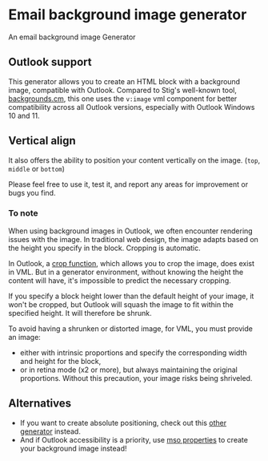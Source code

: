# Email background image generator
An email background image Generator

## Outlook support

This generator allows you to create an HTML block with a background image, compatible with Outlook. Compared to Stig's well-known tool, [backgrounds.cm](https://backgrounds.cm/), this one uses the `v:image` vml component for better compatibility across all Outlook versions, especially with Outlook Windows 10 and 11.

## Vertical align

It also offers the ability to position your content vertically on the image. (`top`,  `middle` or `bottom`)

Please feel free to use it, test it, and report any areas for improvement or bugs you find.

### To note

When using background images in Outlook, we often encounter rendering issues with the image. In traditional web design, the image adapts based on the height you specify in the block. Cropping is automatic. 

In Outlook, a [crop function](https://learn.microsoft.com/fr-fr/windows/win32/vml/web-workshop---how-to-use-vml-on-web-pages-----image--element), which allows you to crop the image, does exist in VML. But in a generator environment, without knowing the height the content will have, it's impossible to predict the necessary cropping.

If you specify a block height lower than the default height of your image, it won't be cropped, but Outlook will squash the image to fit within the specified height. It will therefore be shrunk.

To avoid having a shrunken or distorted image, for VML, you must provide an image: 
- either with intrinsic proportions and specify the corresponding width and height for the block, 
- or in retina mode (x2 or more), but always maintaining the original proportions. Without this precaution, your image risks being shriveled.


## Alternatives

- If you want to create absolute positioning, check out this [other generator](https://github.com/matthieuSolente/email-faux-absolute-background-image-generator) instead.
- And if Outlook accessibility is a priority, use [mso properties](https://github.com/matthieuSolente/mso-faux-absolute-generator) to create your background image instead!
